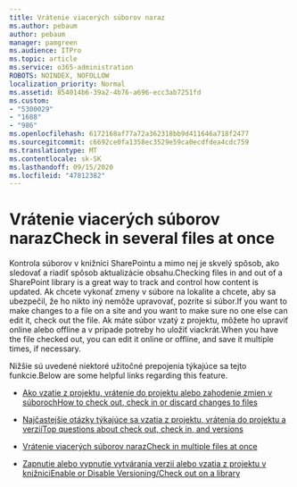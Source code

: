 ```yaml
---
title: Vrátenie viacerých súborov naraz
ms.author: pebaum
author: pebaum
manager: pamgreen
ms.audience: ITPro
ms.topic: article
ms.service: o365-administration
ROBOTS: NOINDEX, NOFOLLOW
localization_priority: Normal
ms.assetid: 854014b6-39a2-4b76-a696-ecc3ab7251fd
ms.custom:
- "5300029"
- "1688"
- "986"
ms.openlocfilehash: 6172168af77a72a362318bb9d411646a718f2477
ms.sourcegitcommit: c6692ce0fa1358ec3529e59ca0ecdfdea4cdc759
ms.translationtype: MT
ms.contentlocale: sk-SK
ms.lasthandoff: 09/15/2020
ms.locfileid: "47812382"
---
```

# <a name="check-in-several-files-at-once"></a><span data-ttu-id="d7b29-102">Vrátenie viacerých súborov naraz</span><span class="sxs-lookup"><span data-stu-id="d7b29-102">Check in several files at once</span></span>

<span data-ttu-id="d7b29-103">Kontrola súborov v knižnici SharePointu a mimo nej je skvelý spôsob, ako sledovať a riadiť spôsob aktualizácie obsahu.</span><span class="sxs-lookup"><span data-stu-id="d7b29-103">Checking files in and out of a SharePoint library is a great way to track and control how content is updated.</span></span> <span data-ttu-id="d7b29-104">Ak chcete vykonať zmeny v súbore na lokalite a chcete, aby sa ubezpečil, že ho nikto iný nemôže upravovať, pozrite si súbor.</span><span class="sxs-lookup"><span data-stu-id="d7b29-104">If you want to make changes to a file on a site and you want to make sure no one else can edit it, check out the file.</span></span> <span data-ttu-id="d7b29-105">Ak máte súbor vzatý z projektu, môžete ho upraviť online alebo offline a v prípade potreby ho uložiť viackrát.</span><span class="sxs-lookup"><span data-stu-id="d7b29-105">When you have the file checked out, you can edit it online or offline, and save it multiple times, if necessary.</span></span>

<span data-ttu-id="d7b29-106">Nižšie sú uvedené niektoré užitočné prepojenia týkajúce sa tejto funkcie.</span><span class="sxs-lookup"><span data-stu-id="d7b29-106">Below are some helpful links regarding this feature.</span></span>

- [<span data-ttu-id="d7b29-107">Ako vzatie z projektu, vrátenie do projektu alebo zahodenie zmien v súboroch</span><span class="sxs-lookup"><span data-stu-id="d7b29-107">How to check out, check in or discard changes to files</span></span>](https://support.office.com/article/check-out-check-in-or-discard-changes-to-files-in-a-library-7e2c12a9-a874-4393-9511-1378a700f6de)

- [<span data-ttu-id="d7b29-108">Najčastejšie otázky týkajúce sa vzatia z projektu, vrátenia do projektu a verzií</span><span class="sxs-lookup"><span data-stu-id="d7b29-108">Top questions about check out, check in, and versions</span></span>](https://support.office.com/article/Top-questions-about-check-out-check-in-and-versions-7E941339-E972-4C7A-A79A-80A1FCF84076)

- [<span data-ttu-id="d7b29-109">Vrátenie viacerých súborov naraz</span><span class="sxs-lookup"><span data-stu-id="d7b29-109">Check in multiple files at once</span></span>](https://support.office.com/article/check-out-check-in-or-discard-changes-to-files-in-a-library-7e2c12a9-a874-4393-9511-1378a700f6de)

- [<span data-ttu-id="d7b29-110">Zapnutie alebo vypnutie vytvárania verzií alebo vzatia z projektu v knižnici</span><span class="sxs-lookup"><span data-stu-id="d7b29-110">Enable or Disable Versioning/Check out on a library</span></span>](https://support.office.com/article/enable-and-configure-versioning-for-a-list-or-library-1555d642-23ee-446a-990a-bcab618c7a37)

  
